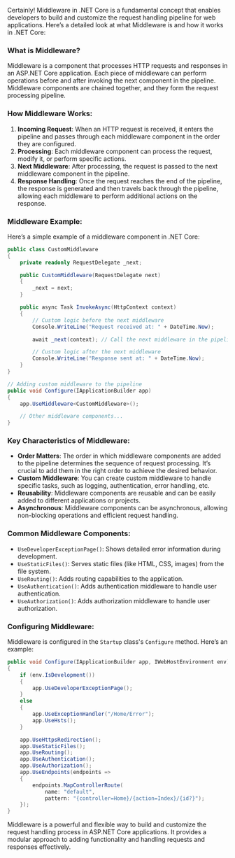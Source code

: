 Certainly! Middleware in .NET Core is a fundamental concept that enables developers to build and customize the request handling pipeline for web applications. Here’s a detailed look at what Middleware is and how it works in .NET Core:

### What is Middleware?
Middleware is a component that processes HTTP requests and responses in an ASP.NET Core application. Each piece of middleware can perform operations before and after invoking the next component in the pipeline. Middleware components are chained together, and they form the request processing pipeline.

### How Middleware Works:
1. **Incoming Request**: When an HTTP request is received, it enters the pipeline and passes through each middleware component in the order they are configured.
2. **Processing**: Each middleware component can process the request, modify it, or perform specific actions.
3. **Next Middleware**: After processing, the request is passed to the next middleware component in the pipeline.
4. **Response Handling**: Once the request reaches the end of the pipeline, the response is generated and then travels back through the pipeline, allowing each middleware to perform additional actions on the response.

### Middleware Example:
Here’s a simple example of a middleware component in .NET Core:

```csharp
public class CustomMiddleware
{
    private readonly RequestDelegate _next;

    public CustomMiddleware(RequestDelegate next)
    {
        _next = next;
    }

    public async Task InvokeAsync(HttpContext context)
    {
        // Custom logic before the next middleware
        Console.WriteLine("Request received at: " + DateTime.Now);

        await _next(context); // Call the next middleware in the pipeline

        // Custom logic after the next middleware
        Console.WriteLine("Response sent at: " + DateTime.Now);
    }
}

// Adding custom middleware to the pipeline
public void Configure(IApplicationBuilder app)
{
    app.UseMiddleware<CustomMiddleware>();

    // Other middleware components...
}
```

### Key Characteristics of Middleware:
- **Order Matters**: The order in which middleware components are added to the pipeline determines the sequence of request processing. It’s crucial to add them in the right order to achieve the desired behavior.
- **Custom Middleware**: You can create custom middleware to handle specific tasks, such as logging, authentication, error handling, etc.
- **Reusability**: Middleware components are reusable and can be easily added to different applications or projects.
- **Asynchronous**: Middleware components can be asynchronous, allowing non-blocking operations and efficient request handling.

### Common Middleware Components:
- `UseDeveloperExceptionPage()`: Shows detailed error information during development.
- `UseStaticFiles()`: Serves static files (like HTML, CSS, images) from the file system.
- `UseRouting()`: Adds routing capabilities to the application.
- `UseAuthentication()`: Adds authentication middleware to handle user authentication.
- `UseAuthorization()`: Adds authorization middleware to handle user authorization.

### Configuring Middleware:
Middleware is configured in the `Startup` class's `Configure` method. Here’s an example:

```csharp
public void Configure(IApplicationBuilder app, IWebHostEnvironment env)
{
    if (env.IsDevelopment())
    {
        app.UseDeveloperExceptionPage();
    }
    else
    {
        app.UseExceptionHandler("/Home/Error");
        app.UseHsts();
    }

    app.UseHttpsRedirection();
    app.UseStaticFiles();
    app.UseRouting();
    app.UseAuthentication();
    app.UseAuthorization();
    app.UseEndpoints(endpoints =>
    {
        endpoints.MapControllerRoute(
            name: "default",
            pattern: "{controller=Home}/{action=Index}/{id?}");
    });
}
```

Middleware is a powerful and flexible way to build and customize the request handling process in ASP.NET Core applications. It provides a modular approach to adding functionality and handling requests and responses effectively.
